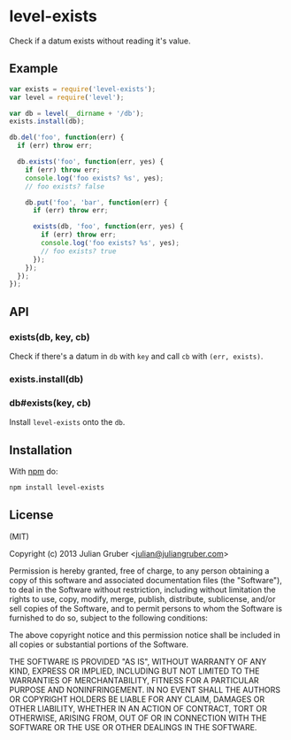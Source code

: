
# level-exists

Check if a datum exists without reading it's value.

## Example

```js
var exists = require('level-exists');
var level = require('level');

var db = level(__dirname + '/db');
exists.install(db);

db.del('foo', function(err) {
  if (err) throw err;

  db.exists('foo', function(err, yes) {
    if (err) throw err;
    console.log('foo exists? %s', yes);
    // foo exists? false

    db.put('foo', 'bar', function(err) {
      if (err) throw err;

      exists(db, 'foo', function(err, yes) {
        if (err) throw err;
        console.log('foo exists? %s', yes);
        // foo exists? true
      });
    });
  });
});
```

## API

### exists(db, key, cb)

Check if there's a datum in `db` with `key` and call `cb` with `(err, exists)`.

### exists.install(db)
### db#exists(key, cb)

Install `level-exists` onto the `db`.

## Installation

With [npm](https://npmjs.org) do:

```bash
npm install level-exists
```

## License

(MIT)

Copyright (c) 2013 Julian Gruber &lt;julian@juliangruber.com&gt;

Permission is hereby granted, free of charge, to any person obtaining a copy of
this software and associated documentation files (the "Software"), to deal in
the Software without restriction, including without limitation the rights to
use, copy, modify, merge, publish, distribute, sublicense, and/or sell copies
of the Software, and to permit persons to whom the Software is furnished to do
so, subject to the following conditions:

The above copyright notice and this permission notice shall be included in all
copies or substantial portions of the Software.

THE SOFTWARE IS PROVIDED "AS IS", WITHOUT WARRANTY OF ANY KIND, EXPRESS OR
IMPLIED, INCLUDING BUT NOT LIMITED TO THE WARRANTIES OF MERCHANTABILITY,
FITNESS FOR A PARTICULAR PURPOSE AND NONINFRINGEMENT. IN NO EVENT SHALL THE
AUTHORS OR COPYRIGHT HOLDERS BE LIABLE FOR ANY CLAIM, DAMAGES OR OTHER
LIABILITY, WHETHER IN AN ACTION OF CONTRACT, TORT OR OTHERWISE, ARISING FROM,
OUT OF OR IN CONNECTION WITH THE SOFTWARE OR THE USE OR OTHER DEALINGS IN THE
SOFTWARE.
